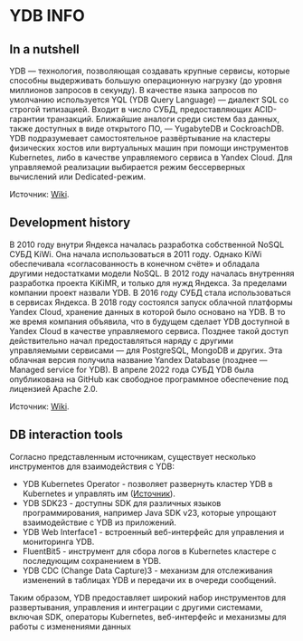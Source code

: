 # YDB INFO
## In a nutshell

YDB — технология, позволяющая создавать крупные сервисы, которые способны выдерживать большую операционную нагрузку (до уровня миллионов запросов в секунду). 
В качестве языка запросов по умолчанию используется YQL (YDB Query Language) — диалект SQL со строгой типизацией. Входит в число СУБД, предоставляющих ACID-гарантии транзакций.
Ближайшие аналоги среди систем баз данных, также доступных в виде открытого ПО, — YugabyteDB и CockroachDB.
YDB подразумевает самостоятельное развёртывание на кластеры физических хостов или виртуальных машин при помощи инструментов 
Kubernetes, либо в качестве управляемого сервиса в Yandex Cloud. Для управляемой реализации выбирается режим бессерверных вычислений или Dedicated-режим.

Источник: [Wiki](https://ru.wikipedia.org/wiki/YDB#%D0%A4%D1%83%D0%BD%D0%BA%D1%86%D0%B8%D0%BE%D0%BD%D0%B0%D0%BB%D1%8C%D0%BD%D0%BE%D1%81%D1%82%D1%8C). 

## Development history
В 2010 году внутри Яндекса началась разработка собственной NoSQL СУБД KiWi. 
Она начала использоваться в 2011 году. Однако KiWi обеспечивала «согласованность в конечном счёте» и 
обладала другими недостатками модели NoSQL.
В 2012 году началась внутренняя разработка проекта KiKiMR, 
и только для нужд Яндекса. За пределами компании проект назвали YDB.
В 2016 году СУБД стала использоваться в сервисах Яндекса.
В 2018 году состоялся запуск облачной платформы Yandex Cloud,
хранение данных в которой было основано на YDB.
В то же время компания объявила, что в будущем сделает YDB доступной в
Yandex Cloud в качестве управляемого сервиса. Позднее такой доступ 
действительно начал предоставляться наряду с другими управляемыми 
сервисами — для PostgreSQL, MongoDB и других. 
Эта облачная версия получила название Yandex Database (позднее — Managed service for YDB).
В апреле 2022 года СУБД YDB была опубликована на GitHub как свободное программное обеспечение 
под лицензией Apache 2.0. 

Источник: [Wiki](https://ru.wikipedia.org/wiki/YDB#%D0%98%D1%81%D1%82%D0%BE%D1%80%D0%B8%D1%8F). 
## DB interaction tools
Согласно представленным источникам, существует несколько инструментов для взаимодействия с YDB:

- YDB Kubernetes Operator - позволяет развернуть кластер YDB в Kubernetes и управлять им ([Источник](https://ydb.tech/docs/en/devops/kubernetes/initial-deployment)).
- YDB SDK23 - доступны SDK для различных языков программирования, например Java SDK v23, которые упрощают взаимодействие с YDB из приложений.
- YDB Web Interface1 - встроенный веб-интерфейс для управления и мониторинга YDB.
- FluentBit5 - инструмент для сбора логов в Kubernetes кластере с последующим сохранением в YDB.
- YDB CDC (Change Data Capture)3 - механизм для отслеживания изменений в таблицах YDB и передачи их в очереди сообщений.

Таким образом, YDB предоставляет широкий набор инструментов для развертывания, управления и интеграции с другими системами, включая SDK, операторы Kubernetes, веб-интерфейс и механизмы для работы с изменениями данных
